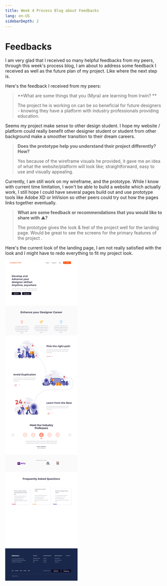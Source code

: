 ```yaml
---
title: Week 4 Process Blog about Feedbacks
lang: en-US
sidebarDepth: 2
---
```


# Feedbacks

I am very glad that I received so many helpful feedbacks from my peers, through this week's process blog, I am about to address some feedback I received as well as the future plan of my project. Like where the next step is. 

Here's the feedback I received from my peers: 

> **What are some things that you (Myra) are learning from Irwin? **
>
> The project he is working on can be so beneficial for future designers - knowing they have a platform with industry professionals providing education.

Seems my project make sense to other design student. I hope my website / platform could really benefit other designer student or student from other background make a smoother transition to their dream careers. 

> **Does the prototype help you understand their project differently? How?** 
>
> Yes because of the wireframe visuals he provided, it gave me an idea of what the website/platform will look like; straightforward, easy to use and visually appealing. 

Currently, I am still work on my wireframe, and the prototype. While I know with current time limitation, I won't be able to build a website which actually work, I still hope I could have several pages build out and use prototype tools like Adobe XD or InVision so other peers could try out how the pages links together eventually. 

> **What are some feedback or recommendations that you would like to share with ▲?**	
>
> The prototype gives the look & feel of the project well for the landing page. Would be great to see the screens for the primary features of the project .

Here's the current look of the landing page, I am not really satisfied with the look and I might have to redo everything to fit my project look. 

![](https://raw.githubusercontent.com/irwinchyi/imgbed/master/img/Deliverin%20Mobile%20App.png)
